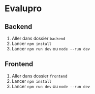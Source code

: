# Evalupro

## Backend

1. Aller dans dossier `backend`
2. Lancer `npm install`
3. Lancer `npm run dev` ou `node --run dev`

## Frontend

1. Aller dans dossier `frontend`
2. Lancer `npm install`
3. Lancer `npm run dev` ou `node --run dev`